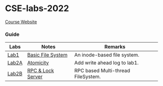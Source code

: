 # CSE-labs-2022
[Course Website](https://ipads.se.sjtu.edu.cn/courses/cse/)
### Guide

| Labs           | Notes                                        | Remarks                                                      |
| -------------- | -------------------------------------------- | ------------------------------------------------------------ |
| [Lab1](./Basic_File_System/) | [Basic File System](./Basic_File_System/NOTE.md)         | An inode-based file system.         |
| [Lab2A](./Write_Ahead_Log/) | [Atomicity](./Write_Ahead_Log/NOTE.md)         | Add write ahead log to lab1.         |
| [Lab2B](./RPC_and_Lock_Server/) | [RPC & Lock Server](./RPC_and_Lock_Server/NOTE.md)         | RPC based Multi-thread FileSystem.         |

